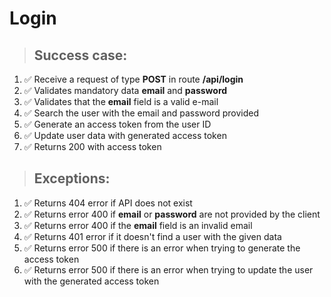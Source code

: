# Login

> ## Success case:
1. ✅ Receive a request of type **POST** in route **/api/login**
1. ✅ Validates mandatory data **email** and **password**
1. ✅ Validates that the **email** field is a valid e-mail
1. ✅ Search the user with the email and password provided
1. ✅ Generate an access token from the user ID
1. ✅ Update user data with generated access token
1. ✅ Returns 200 with access token

> ## Exceptions:
1. ✅ Returns 404 error if API does not exist
1. ✅ Returns error 400 if **email** or **password** are not provided by the client
1. ✅ Returns error 400 if the **email** field is an invalid email
1. ✅ Returns 401 error if it doesn't find a user with the given data
1. ✅ Returns error 500 if there is an error when trying to generate the access token
1. ✅ Returns error 500 if there is an error when trying to update the user with the generated access token

